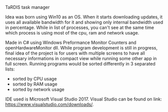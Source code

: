 TaRDIS task manager

Idea was born using Win10 as an OS. When it starts downloading updates, it uses all available bandwidth for it and showing only internal bandwidth used in percentage. While in list of processes, you can't see at the same time which process is using most of the cpu, ram and network usage.

Made in C# using Windows Preformance Monitor Counters and openHardwareMonitor dll. While program development is still in progress, final idea of the project is for users with multiple screens to have all necessary informations in compact view while running some other app in full screen. Running programs would be sorted differently in 3 separated lists:
- sorted by CPU usage
- sorted by RAM usage
- sorted by network usage

IDE used is Microsoft Visual Studio 2017. Visual Studio can be found on link: https://www.visualstudio.com/downloads/. 
